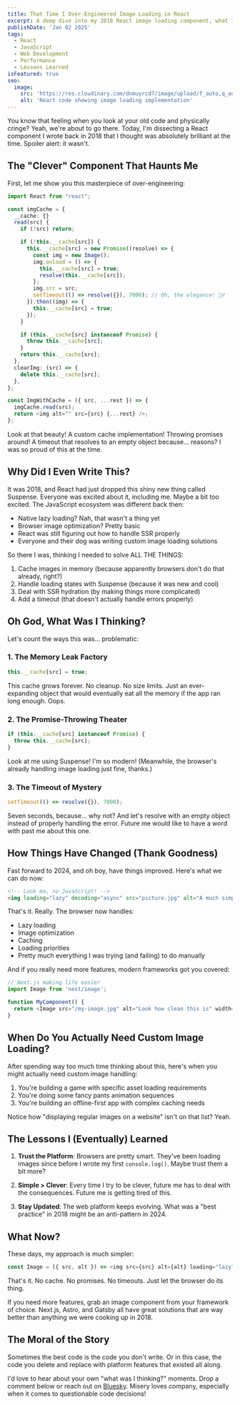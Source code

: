 ```yaml
---
title: That Time I Over-Engineered Image Loading in React
excerpt: A deep dive into my 2018 React image loading component, what I got wrong, and how web standards have evolved to make it all unnecessary.
publishDate: 'Jan 02 2025'
tags:
  - React
  - JavaScript
  - Web Development
  - Performance
  - Lessons Learned
isFeatured: true
seo:
  image:
    src: 'https://res.cloudinary.com/dnmuyrcd7/image/upload/f_auto,q_auto/v1/Blog/jlakzump30s04wevtrl4'
    alt: 'React code showing image loading implementation'
---
```


You know that feeling when you look at your old code and physically cringe? Yeah, we're about to go there. Today, I'm dissecting a React component I wrote back in 2018 that I thought was absolutely brilliant at the time. Spoiler alert: it wasn't.

## The "Clever" Component That Haunts Me

First, let me show you this masterpiece of over-engineering:

```typescript
import React from "react";

const imgCache = {
  __cache: {}
  read(src) {
    if (!src) return;

    if (!this.__cache[src]) {
      this.__cache[src] = new Promise((resolve) => {
        const img = new Image();
        img.onload = () => {
          this.__cache[src] = true;
          resolve(this.__cache[src]);
        };
        img.src = src;
        setTimeout(() => resolve({}), 7000); // Oh, the elegance! 🤦‍♂️
      }).then((img) => {
        this.__cache[src] = true;
      });
    }

    if (this.__cache[src] instanceof Promise) {
      throw this.__cache[src];
    }
    return this.__cache[src];
  },
  clearImg: (src) => {
    delete this.__cache[src];
  },
};

const ImgWithCache = ({ src, ...rest }) => {
  imgCache.read(src);
  return <img alt="" src={src} {...rest} />;
};
```

Look at that beauty! A custom cache implementation! Throwing promises around! A timeout that resolves to an empty object because... reasons? I was so proud of this at the time.

## Why Did I Even Write This?

It was 2018, and React had just dropped this shiny new thing called Suspense. Everyone was excited about it, including me. Maybe a bit too excited. The JavaScript ecosystem was different back then:

- Native lazy loading? Nah, that wasn't a thing yet
- Browser image optimization? Pretty basic
- React was still figuring out how to handle SSR properly
- Everyone and their dog was writing custom image loading solutions

So there I was, thinking I needed to solve ALL THE THINGS:

1. Cache images in memory (because apparently browsers don't do that already, right?)
2. Handle loading states with Suspense (because it was new and cool)
3. Deal with SSR hydration (by making things more complicated)
4. Add a timeout (that doesn't actually handle errors properly)

## Oh God, What Was I Thinking?

Let's count the ways this was... problematic:

### 1. The Memory Leak Factory

```javascript
this.__cache[src] = true;
```

This cache grows forever. No cleanup. No size limits. Just an ever-expanding object that would eventually eat all the memory if the app ran long enough. Oops.

### 2. The Promise-Throwing Theater

```javascript
if (this.__cache[src] instanceof Promise) {
  throw this.__cache[src];
}
```

Look at me using Suspense! I'm so modern! (Meanwhile, the browser's already handling image loading just fine, thanks.)

### 3. The Timeout of Mystery

```javascript
setTimeout(() => resolve({}), 7000);
```

Seven seconds, because... why not? And let's resolve with an empty object instead of properly handling the error. Future me would like to have a word with past me about this one.

## How Things Have Changed (Thank Goodness)

Fast forward to 2024, and oh boy, have things improved. Here's what we can do now:

```html
<!-- Look ma, no JavaScript! -->
<img loading="lazy" decoding="async" src="picture.jpg" alt="A much simpler approach" />
```

That's it. Really. The browser now handles:

- Lazy loading
- Image optimization
- Caching
- Loading priorities
- Pretty much everything I was trying (and failing) to do manually

And if you really need more features, modern frameworks got you covered:

```javascript
// Next.js making life easier
import Image from 'next/image';

function MyComponent() {
  return <Image src="/my-image.jpg" alt="Look how clean this is" width={500} height={300} />;
}
```

## When Do You Actually Need Custom Image Loading?

After spending way too much time thinking about this, here's when you might actually need custom image handling:

1. You're building a game with specific asset loading requirements
2. You're doing some fancy pants animation sequences
3. You're building an offline-first app with complex caching needs

Notice how "displaying regular images on a website" isn't on that list? Yeah.

## The Lessons I (Eventually) Learned

1. **Trust the Platform**: Browsers are pretty smart. They've been loading images since before I wrote my first `console.log()`. Maybe trust them a bit more?

2. **Simple > Clever**: Every time I try to be clever, future me has to deal with the consequences. Future me is getting tired of this.

3. **Stay Updated**: The web platform keeps evolving. What was a "best practice" in 2018 might be an anti-pattern in 2024.

## What Now?

These days, my approach is much simpler:

```javascript
const Image = ({ src, alt }) => <img src={src} alt={alt} loading="lazy" decoding="async" />;
```

That's it. No cache. No promises. No timeouts. Just let the browser do its thing.

If you need more features, grab an image component from your framework of choice. Next.js, Astro, and Gatsby all have great solutions that are way better than anything we were cooking up in 2018.

## The Moral of the Story

Sometimes the best code is the code you don't write. Or in this case, the code you delete and replace with platform features that existed all along.

I'd love to hear about your own "what was I thinking?" moments. Drop a comment below or reach out on [Bluesky](https://bsky.app/profile/sijosam.in). Misery loves company, especially when it comes to questionable code decisions!
